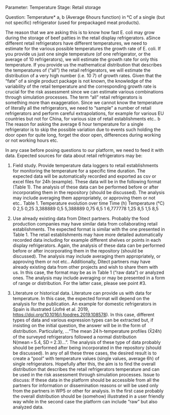 Parameter: Temperature
Stage: Retail storage

Question: Temperature* a, b (Average 6hours function) in °C of a single (but not specific) refrigerator (used for prepackaged meat products). 

The reason that we are asking this is to know how fast E. coli may grow during the storage of beef patties in the retail display refrigerators. 
aSince different retail refrigerators have different temperatures, we need to estimate for the various possible temperatures the growth rate of E. coli. If you provide us just one single temperature (of one refrigerator, or the average of 10 refrigerators), we will estimate the growth rate for only this temperature. If you provide us the mathematical distribution that describes the temperatures of (“all”) the retail refrigerators, we will estimate the distribution of a very high number (i.e. 10 7) of growth rates. Given that the “fate” of a single product package is not known, the knowledge of the variability of the retail temperature and the corresponding growth rate is crucial for the risk assessment since we can estimate various combinations through simulation processes. 
The term “all” retail refrigerators is something more than exaggeration. Since we cannot know the temperature of literally all the refrigerators, we need to “sample” a number of retail refrigerators and perform careful extrapolations, for example for various EU countries but not for China, for various size of retail establishments etc.. 
b The reason for asking the average 6 hour temperature for a single refrigerator is to skip the possible variation due to events such holding the door open for quite long, forget the door open, differences during working or not working hours etc.

In any case before posing questions to our platform, we need to feed it with data. 
Expected sources for data about retail refrigerators may be:
1.	Field study. Provide temperature data loggers to retail establishments for monitoring the temperature for a specific time duration. The expected data will be automatically recorded and exported as csv or excel files for 24h (example). These data will be in the following format (Table 1). The analysis of these data can be performed before or after incorporating them in the repository (should be discussed). The analysis may include averaging them appropriately, or approving them or not etc..
Table 1. Temperature evolution over time
Time (h)	Temperature (°C)
0	2,5
0,25	3,388889
0,5	5,388889
0,75	6,5
1	6,777778
1,25	8,5
1,5	8,5

2.	Use already existing data from Ditect partners. Probably the food production companies may have similar data from collaborating retail establishments. The expected format is similar with the one presented in Table 1. The retail establishments may have more detailed automatically recorded data including for example different shelves or points in each display refrigerators. Again, the analysis of these data can be performed before or after incorporating them in the repository (should be discussed). The analysis may include averaging them appropriately, or approving them or not etc..
Additionally, Ditect partners may have already existing data from other projects and wish to share them with us. In this case, the format may be as in Table 1 (“raw data”) or analyzed ones. The analysis may include averaging or may be presented in a form of range or distribution. For the latter case, please see point #3.
3.	Literature or historical data. Literature can provide us with data for temperature. In this case, the expected format will depend on the analysis for the publication. An example for domestic refrigerators in Spain is illustrated (Jofré et al. 2019, https://doi.org/10.1016/j.foodres.2019.108578). In this case, different types of data and various expression types can be extracted but, if insisting on the initial question, the answer will be in the form of distribution. Particularly, …“The mean 24 h-temperature profiles (X̅24h) of the surveyed refrigerators followed a normal distribution N(mean = 5.4, SD = 2.3)…”. The analysis of these type of data probably should be performed after being incorporated in the repository (should be discussed).
In any of all these three cases, the desired result is to create a “pool” with temperature values (single values, average 6h) of single refrigerators. Hopefully after this, the aim is to find the overall distribution that describes the retail refrigerators temperature and can be used in the risk assessment through simulation processes. 
Issue to discuss: 
If these data in the platform should be accessible from all the partners for information or dissemination reasons or will be used only from the partners in WP5 or other for analysis. In the first case probably the overall distribution should be (somehow) illustrated in a user friendly way while in the second case the platform can include “raw” but also analyzed data. 

